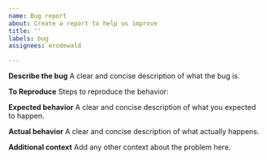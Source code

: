 ```yaml
---
name: Bug report
about: Create a report to help us improve
title: ''
labels: bug
assignees: erodewald

---
```


**Describe the bug**
A clear and concise description of what the bug is.

**To Reproduce**
Steps to reproduce the behavior:


**Expected behavior**
A clear and concise description of what you expected to happen.

**Actual behavior**
A clear and concise description of what actually happens.

**Additional context**
Add any other context about the problem here.
